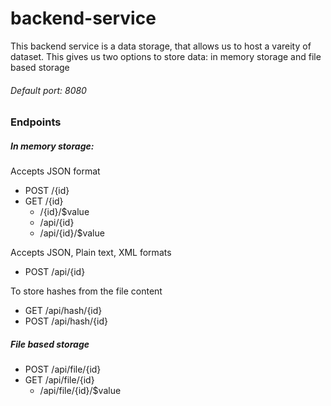 # backend-service
This backend service is a data storage, that allows us to host a vareity of dataset. This gives us two options to store data: in memory storage and  file based storage

###### Default port: 8080

### Endpoints

##### In memory storage:

Accepts JSON format
* POST /{id}
* GET /{id} 
  * /{id}/$value
  * /api/{id}
  * /api/{id}/$value

Accepts JSON, Plain text, XML formats
* POST /api/{id}


To store hashes from the file content
* GET /api/hash/{id}
* POST /api/hash/{id}

##### File based storage
* POST /api/file/{id}
* GET /api/file/{id}
  * /api/file/{id}/$value
